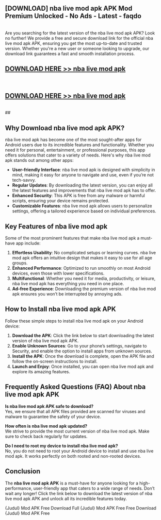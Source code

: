 ## [DOWNLOAD] nba live mod apk APK Mod  Premium Unlocked - No Ads - Latest - faqdo <br>
<br>
Are you searching for the latest version of the nba live mod apk APK? Look no further! We provide a free and secure download link for the official nba live mod apk APK, ensuring you get the most up-to-date and trusted version. Whether you're a new user or someone looking to upgrade, our download link guarantees a fast and smooth installation process.


## [DOWNLOAD HERE >> nba live mod apk](http://leaked.freeplayer.one?title=nba_live_mod_apk&ref=06)
  <br>

## [DOWNLOAD HERE >> nba live mod apk](http://leaked.freeplayer.one?title=nba_live_mod_apk&ref=06)
  <br>
  ##



## Why Download nba live mod apk APK?

nba live mod apk has become one of the most sought-after apps for Android users due to its incredible features and functionality. Whether you need it for personal, entertainment, or professional purposes, this app offers solutions that cater to a variety of needs. Here's why nba live mod apk stands out among other apps:

- **User-friendly Interface**: nba live mod apk is designed with simplicity in mind, making it easy for anyone to navigate and use, even if you’re not tech-savvy.
- **Regular Updates**: By downloading the latest version, you can enjoy all the latest features and improvements that nba live mod apk has to offer.
- **Enhanced Security**: This APK is free from any malware or harmful scripts, ensuring your device remains protected.
- **Customizable Features**: nba live mod apk allows users to personalize settings, offering a tailored experience based on individual preferences.

## Key Features of nba live mod apk

Some of the most prominent features that make nba live mod apk a must-have app include:

1. **Effortless Usability**: No complicated setups or learning curves. nba live mod apk offers an intuitive design that makes it easy to use for all age groups.
2. **Enhanced Performance**: Optimized to run smoothly on most Android devices, even those with lower specifications.
3. **Multifunctional**: Whether you need it for media, productivity, or leisure, nba live mod apk has everything you need in one place.
4. **Ad-free Experience**: Downloading the premium version of nba live mod apk ensures you won’t be interrupted by annoying ads.

## How to Install nba live mod apk APK

Follow these simple steps to install nba live mod apk on your Android device:

1. **Download the APK**: Click the link below to start downloading the latest version of nba live mod apk APK.
2. **Enable Unknown Sources**: Go to your phone’s settings, navigate to Security, and enable the option to install apps from unknown sources.
3. **Install the APK**: Once the download is complete, open the APK file and follow the on-screen instructions to install.
4. **Launch and Enjoy**: Once installed, you can open nba live mod apk and explore its amazing features.

## Frequently Asked Questions (FAQ) About nba live mod apk APK

**Is nba live mod apk APK safe to download?**  
Yes, we ensure that all APK files provided are scanned for viruses and malware to guarantee the safety of your device.

**How often is nba live mod apk updated?**  
We strive to provide the most current version of nba live mod apk. Make sure to check back regularly for updates.

**Do I need to root my device to install nba live mod apk?**  
No, you do not need to root your Android device to install and use nba live mod apk. It works perfectly on both rooted and non-rooted devices.

## Conclusion

The **nba live mod apk APK** is a must-have for anyone looking for a high-performance, user-friendly app that caters to a wide range of needs. Don’t wait any longer! Click the link below to download the latest version of nba live mod apk APK and unlock all its incredible features today.

{Judul} Mod APK Free
Download Full {Judul} Mod APK Free
Free Download {Judul} Mod APK Free

